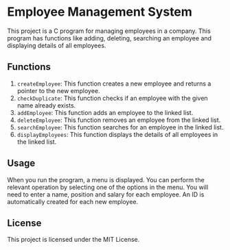 # Employee Management System

This project is a C program for managing employees in a company. This program has functions like adding, deleting, searching an employee and displaying details of all employees.

## Functions

1. `createEmployee`: This function creates a new employee and returns a pointer to the new employee.
2. `checkDuplicate`: This function checks if an employee with the given name already exists.
3. `addEmployee`: This function adds an employee to the linked list.
4. `deleteEmployee`: This function removes an employee from the linked list.
5. `searchEmployee`: This function searches for an employee in the linked list.
6. `displayEmployees`: This function displays the details of all employees in the linked list.

## Usage

When you run the program, a menu is displayed. You can perform the relevant operation by selecting one of the options in the menu. You will need to enter a name, position and salary for each employee. An ID is automatically created for each new employee.

## License

This project is licensed under the MIT License.

